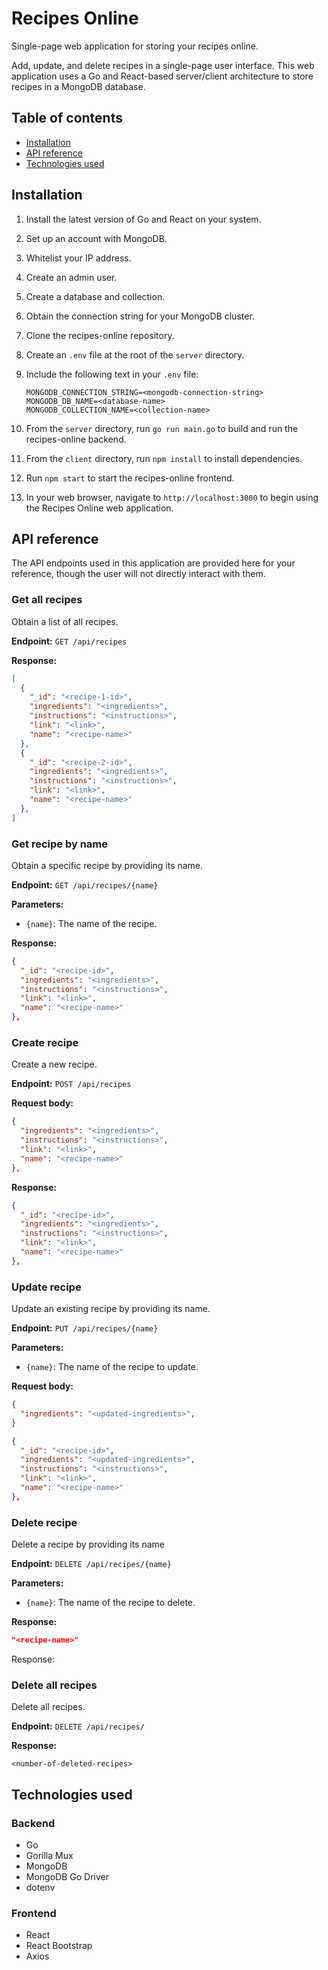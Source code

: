 # Recipes Online

Single-page web application for storing your recipes online.

Add, update, and delete recipes in a single-page user interface. This web
application uses a Go and React-based server/client architecture to store
recipes in a MongoDB database.

## Table of contents
* [Installation](#installation)
* [API reference](#api-reference)
* [Technologies used](#technologies-used)

## Installation

1. Install the latest version of Go and React on your system.
2. Set up an account with MongoDB.
3. Whitelist your IP address.
4. Create an admin user.
5. Create a database and collection.
6. Obtain the connection string for your MongoDB cluster.
7. Clone the recipes-online repository.
6. Create an `.env` file at the root of the `server` directory.
7. Include the following text in your `.env` file:

   ```
   MONGODB_CONNECTION_STRING=<mongodb-connection-string>
   MONGODB_DB_NAME=<database-name>
   MONGODB_COLLECTION_NAME=<collection-name>
   ```
8. From the `server` directory, run `go run main.go` to build and run the
   recipes-online backend.
9. From the `client` directory, run `npm install` to install dependencies.
10. Run `npm start` to start the recipes-online frontend.
11. In your web browser, navigate to `http://localhost:3000` to begin using the
    Recipes Online web application.

## API reference

The API endpoints used in this application are provided here for your
reference, though the user will not directly interact with them.

### Get all recipes

Obtain a list of all recipes.

**Endpoint:** `GET /api/recipes`

**Response:**

```json
[
  {
    "_id": "<recipe-1-id>",
    "ingredients": "<ingredients>",
    "instructions": "<instructions>",
    "link": "<link>",
    "name": "<recipe-name>"
  },
  {
    "_id": "<recipe-2-id>",
    "ingredients": "<ingredients>",
    "instructions": "<instructions>",
    "link": "<link>",
    "name": "<recipe-name>"
  },
]
```

### Get recipe by name

Obtain a specific recipe by providing its name.

**Endpoint:** `GET /api/recipes/{name}`

**Parameters:**

* `{name}`: The name of the recipe.

**Response:**

```json
{
  "_id": "<recipe-id>",
  "ingredients": "<ingredients>",
  "instructions": "<instructions>",
  "link": "<link>",
  "name": "<recipe-name>"
},
```

### Create recipe

Create a new recipe.

**Endpoint:** `POST /api/recipes`

**Request body:**

```json
{
  "ingredients": "<ingredients>",
  "instructions": "<instructions>",
  "link": "<link>",
  "name": "<recipe-name>"
},
```

**Response:**

```json
{
  "_id": "<recipe-id>",
  "ingredients": "<ingredients>",
  "instructions": "<instructions>",
  "link": "<link>",
  "name": "<recipe-name>"
},
```

### Update recipe

Update an existing recipe by providing its name.

**Endpoint:** `PUT /api/recipes/{name}`

**Parameters:**

* `{name}`: The name of the recipe to update.

**Request body:**

```json
{
  "ingredients": "<updated-ingredients>",
}
```

```json
{
  "_id": "<recipe-id>",
  "ingredients": "<updated-ingredients>",
  "instructions": "<instructions>",
  "link": "<link>",
  "name": "<recipe-name>"
},
```

### Delete recipe

Delete a recipe by providing its name

**Endpoint:** `DELETE /api/recipes/{name}`

**Parameters:**

* `{name}`: The name of the recipe to delete.

**Response:**

```json
"<recipe-name>"
```

Response:

### Delete all recipes

Delete all recipes.

**Endpoint:** `DELETE /api/recipes/`

**Response:**

```
<number-of-deleted-recipes>
```

## Technologies used

### Backend

* Go
* Gorilla Mux
* MongoDB
* MongoDB Go Driver
* dotenv

### Frontend

* React
* React Bootstrap
* Axios
